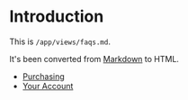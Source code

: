 # Introduction

This is `/app/views/faqs.md`.

It's been converted from [Markdown](http://daringfireball.net/projects/markdown/) to HTML.

* [Purchasing](/faqs/purchasing)
* [Your Account](/faqs/your_account)